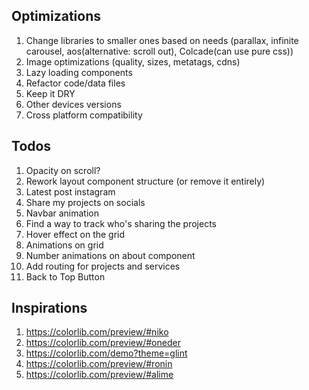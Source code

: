 ## Optimizations 

1. Change libraries to smaller ones based on needs (parallax, infinite carousel, aos(alternative: scroll out), Colcade(can use pure css))
2. Image optimizations (quality, sizes, metatags, cdns) 
3. Lazy loading components
4. Refactor code/data files 
5. Keep it DRY
6. Other devices versions
7. Cross platform compatibility

## Todos

1. Opacity on scroll? 
2. Rework layout component structure (or remove it entirely)
3. Latest post instagram
4. Share my projects on socials
5. Navbar animation 
6. Find a way to track who's sharing the projects
7. Hover effect on the grid
8. Animations on grid
9. Number animations on about component
10. Add routing for projects and services 
11. Back to Top Button

## Inspirations
1. https://colorlib.com/preview/#niko
2. https://colorlib.com/preview/#oneder
3. https://colorlib.com/demo?theme=glint
4. https://colorlib.com/preview/#ronin
5. https://colorlib.com/preview/#alime
